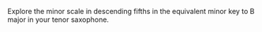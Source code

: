 Explore the minor scale in descending fifths in the equivalent minor key to B major in your tenor saxophone.